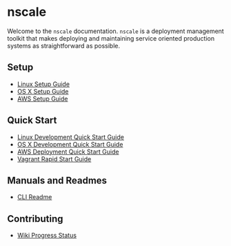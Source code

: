 # nscale

Welcome to the `nscale` documentation. `nscale` is a deployment
management toolkit that makes deploying and maintaining service 
oriented production systems as straightforward as possible.

## Setup
* [Linux Setup Guide][]
* [OS X Setup Guide][]
* [AWS Setup Guide][]


## Quick Start

* [Linux Development Quick Start Guide][]
* [OS X Development Quick Start Guide][]
* [AWS Deployment Quick Start Guide][]
* [Vagrant Rapid Start Guide][]

## Manuals and Readmes

* [CLI Readme][]


## Contributing
* [Wiki Progress Status][] 


<!-- url references -->

[Node]: http://nodejs.org
[Docker]: http://docker.io

[Linux Setup Guide]: Linux-Setup-Guide
[OS X Setup Guide]: OS-X-Setup-Guide
[AWS Setup Guide]: AWS-Setup-Guide


[Linux Development Quick Start Guide]: Linux-Development-Quick-Start-Guide
[OS X Development Quick Start Guide]: OS-X-Development-Quick-Start-Guide
[AWS Deployment Quick Start Guide]: AWS-Deployment-Quick-Start-Guide
[Vagrant Rapid Start Guide]: Vagrant-Rapid-Start-Guide

[Glossary]: Glossary
[Microservices]: Concept-Microservices
[Containers]: Concept-Containers

[Getting Started: From Scratch]: Getting-Started-From-Scratch
[Getting Started: Migrating]: Getting-Started-Migrating

[User Manual]: User-Manual
[CLI Readme]: CLI-Readme
[Kernel Readme]: Kernel-Readme

[Open Source]: Roadmap-Open-Source
[Enterprise]: Roadmap-Enterprise

[Wiki Contribution Guide]: Wiki-Contribution-Guide
[Wiki Progress Status]: _Progress


<!-- progress bar image "macros" -->

[0]: http://progressed.io/bar/0
[10]: http://progressed.io/bar/10
[20]: http://progressed.io/bar/20
[30]: http://progressed.io/bar/30
[40]: http://progressed.io/bar/40
[50]: http://progressed.io/bar/50
[60]: http://progressed.io/bar/60
[70]: http://progressed.io/bar/70
[80]: http://progressed.io/bar/80
[90]: http://progressed.io/bar/90
[100]: http://progressed.io/bar/100

